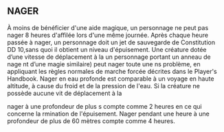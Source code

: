 ## NAGER

À moins de bénéficier d'une aide magique, un personnage ne
peut pas nager 8 heures d'affilée lors d'une même journée.
Après chaque heure passée à nager, un personnage doit
un jet de sauvegarde de Constitution DD 10,sans
quoi il obtient un niveau d'épuisement.
Une créature dotée d’une vitesse de déplacement à la
un personnage portant un anneau de nage
nt d’une magie similaire) peut nager toute une
ns problème, en appliquant les règles normales de
marche forcée décrites dans le Player's Handbook.
Nager en eau profonde est comparable à un voyage en
haute altitude, à cause du froid et de la pression de l'eau. Si
la créature ne possède aucune vit de déplacement à la

nager à une profondeur de plus
s compte comme 2 heures en ce qui concerne la
rmination de l'épuisement. Nager pendant une heure à
une profondeur de plus de 60 mètres compte comme 4 heures.
